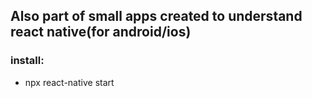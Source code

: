 ## Also part of small apps created to understand react native(for android/ios)
### install:
- npx react-native start

